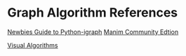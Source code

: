 # Graph Algorithm References

[Newbies Guide to Python-igraph](https://towardsdatascience.com/newbies-guide-to-python-igraph-4e51689c35b4)
[Manim Community Edtion](https://docs.manim.community/en/stable/index.html)

[Visual Algorithms](https://visualgo.net/en)